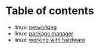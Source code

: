 # Table of contents

- linux: [networking](./linux/networking.md)
- linux: [package manager](./linux/package-manager.md)
- linux: [working with hardware](./linux/working-hardware.md)
